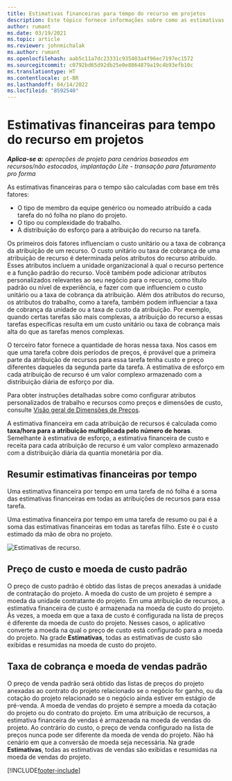 ```yaml
---
title: Estimativas financeiras para tempo do recurso em projetos
description: Este tópico fornece informações sobre como as estimativas financeiras de tempo são calculadas.
author: rumant
ms.date: 03/19/2021
ms.topic: article
ms.reviewer: johnmichalak
ms.author: rumant
ms.openlocfilehash: aab5c11a7dc23331c935403a4f96ec7197ec1572
ms.sourcegitcommit: c0792bd65d92db25e0e8864879a19c4b93efb10c
ms.translationtype: HT
ms.contentlocale: pt-BR
ms.lasthandoff: 04/14/2022
ms.locfileid: "8592540"
---
```

# <a name="financial-estimates-for-resource-time-on-projects"></a>Estimativas financeiras para tempo do recurso em projetos

_**Aplica-se a:** operações de projeto para cenários baseados em recursos/não estocados, implantação Lite - transação para faturamento pro forma_

As estimativas financeiras para o tempo são calculadas com base em três fatores: 

- O tipo de membro da equipe genérico ou nomeado atribuído a cada tarefa do nó folha no plano do projeto. 
- O tipo ou complexidade do trabalho.
- A distribuição do esforço para a atribuição do recurso na tarefa. 

Os primeiros dois fatores influenciam o custo unitário ou a taxa de cobrança da atribuição de um recurso. O custo unitário ou taxa de cobrança de uma atribuição de recurso é determinada pelos atributos do recurso atribuído. Esses atributos incluem a unidade organizacional à qual o recurso pertence e a função padrão do recurso. Você também pode adicionar atributos personalizados relevantes ao seu negócio para o recurso, como título padrão ou nível de experiência, e fazer com que influenciem o custo unitário ou a taxa de cobrança da atribuição.
Além dos atributos do recurso, os atributos do trabalho, como a tarefa, também podem influenciar a taxa de cobrança da unidade ou a taxa de custo da atribuição. Por exemplo, quando certas tarefas são mais complexas, a atribuição do recurso a essas tarefas específicas resulta em um custo unitário ou taxa de cobrança mais alta do que as tarefas menos complexas.   

O terceiro fator fornece a quantidade de horas nessa taxa. Nos casos em que uma tarefa cobre dois períodos de preços, é provável que a primeira parte da atribuição de recursos para essa tarefa tenha custo e preço diferentes daqueles da segunda parte da tarefa. A estimativa de esforço em cada atribuição de recurso é um valor complexo armazenado com a distribuição diária de esforço por dia.

Para obter instruções detalhadas sobre como configurar atributos personalizados de trabalho e recursos como preços e dimensões de custo, consulte [Visão geral de Dimensões de Preços](../pricing-costing/pricing-dimensions-overview.md).

A estimativa financeira em cada atribuição de recursos é calculada como **taxa/hora para a atribuição multiplicada pelo número de horas**.  Semelhante à estimativa de esforço, a estimativa financeira de custo e receita para cada atribuição de recurso é um valor complexo armazenado com a distribuição diária da quantia monetária por dia. 

## <a name="summarizing-financial-estimates-for-time"></a>Resumir estimativas financeiras por tempo
Uma estimativa financeira por tempo em uma tarefa de nó folha é a soma das estimativas financeiras em todas as atribuições de recursos para essa tarefa.

Uma estimativa financeira por tempo em uma tarefa de resumo ou pai é a soma das estimativas financeiras em todas as tarefas filho. Este é o custo estimado da mão de obra no projeto. 

![Estimativas de recurso.](./media/navigation12.png)

## <a name="default-cost-price-and-cost-currency"></a>Preço de custo e moeda de custo padrão

O preço de custo padrão é obtido das listas de preços anexadas à unidade de contratação do projeto. A moeda do custo de um projeto é sempre a moeda da unidade contratante do projeto. Em uma atribuição de recursos, a estimativa financeira de custo é armazenada na moeda de custo do projeto. Às vezes, a moeda em que a taxa de custo é configurada na lista de preços é diferente da moeda de custo do projeto. Nesses casos, o aplicativo converte a moeda na qual o preço de custo está configurado para a moeda do projeto. Na grade **Estimativas**, todas as estimativas de custo são exibidas e resumidas na moeda de custo do projeto. 

## <a name="default-bill-rate-and-sales-currency"></a>Taxa de cobrança e moeda de vendas padrão

O preço de venda padrão será obtido das listas de preços do projeto anexadas ao contrato do projeto relacionado se o negócio for ganho, ou da cotação do projeto relacionado se o negócio ainda estiver em estágio de pré-venda. A moeda de vendas do projeto é sempre a moeda da cotação do projeto ou do contrato do projeto. Em uma atribuição de recursos, a estimativa financeira de vendas é armazenada na moeda de vendas do projeto. Ao contrário do custo, o preço de venda configurado na lista de preços nunca pode ser diferente da moeda de venda do projeto. Não há cenário em que a conversão de moeda seja necessária. Na grade **Estimativas**, todas as estimativas de vendas são exibidas e resumidas na moeda de vendas do projeto. 

[!INCLUDE[footer-include](../includes/footer-banner.md)]
